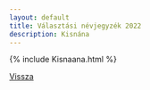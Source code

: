 ```yaml
---
layout: default
title: Választási névjegyzék 2022
description: Kisnána
---
```


{% include Kisnaana.html %}

[Vissza](./)